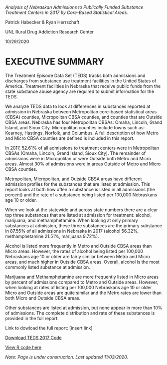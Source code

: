 *Analysis of Nebraskan Admissions to Publically Funded Substance Treatment Centers in 2017 by Core-Based Statistical Areas.*

Patrick Habecker & Ryan Herrschaft

UNL Rural Drug Addiction Research Center

10/29/2020

# EXECUTIVE SUMMARY

The Treatment Episode Data Set (TEDS) tracks both admissions and discharges from substance use treatment facilities in the United States of America. Treatment facilities in Nebraska that receive public funds from the state substance abuse agency are required to submit information for the TEDS. 

We analyze TEDS data to look at differences in substances reported at admission in Nebraska between Metropolitan core-based statistical areas (CBSA) counties, Micropolitan CBSA counties, and counties that are Outside CBSA areas. Nebraska has four Metropolitan CBSAs: Omaha, Lincoln, Grand Island, and Sioux City. Micropolitan counties include towns such as: Kearney, Hastings, Norfolk, and Columbus. A full description of how Metro and Micro CBSA counties are defined is included in this report.  

In 2017, 52.61% of all admissions to treatment centers were in Metropolitan CBSAs (Omaha, Lincoln, Grand Island, Sioux City). The remainder of admissions were in Micropolitan or were Outside both Metro and Micro areas. Almost 30% of admissions were in areas Outside of Metro and Micro CBSA counties.

Metropolitan, Micropolitan, and Outside CBSA areas have different admission profiles for the substances that are listed at admission. This report looks at both how often a substance is listed in all admissions (the percent) and the rate of a substance being listed per 100,000 Nebraskans age 10 or older. 

When we look at the statewide and across state numbers there are a clear top three substances that are listed at admission for treatment: alcohol, marijuana, and methamphetamine. When looking at only primary substances at admission, these three substances are the primary substance in 87.55% of all admissions in Nebraska in 2017 (alcohol 56.32%, methamphetamine 21.51%, marijuana 9.72%).

Alcohol is listed more frequently in Metro and Outside CBSA areas than Micro areas. However, the rates of alcohol being listed per 100,000 Nebraskans age 10 or older are fairly similar between Metro and Micro areas, and much higher in Outside CBSA areas. Overall, alcohol is the most commonly listed substance at admission. 

Marijuana and Methamphetamine are more frequently listed in Micro areas by percent of admissions compared to Metro and Outside areas. However, when looking at rates of listing per 100,000 Nebraskans age 10 or older Micro and Outside areas are quite similar and the Metro rates are lower than both Micro and Outside CBSA areas.

Other substances are listed at admission, but none appear in more than 10% of admissions. The complete distribution and rate of these substances is provided in the full report. 

Link to dowload the full report: [insert link]

[Download TEDS 2017 Code](https://www.datafiles.samhsa.gov/sites/default/files/field-uploads-protected/studies/TEDS-A-2017/TEDS-A-2017-datasets/TEDS-A-2017-DS0001/TEDS-A-2017-DS0001-bundles-with-study-info/TEDS-A-2017-DS0001-bndl-data-r.zip)

[View R code here](https://github.com/Ryan-Herrschaft/TEDS-Nebraska-2017/blob/master/TEDS_Nebraska_final_10_27_2020.Rmd)

*Note: Page is under construction. Last updated 11/03/2020.*
